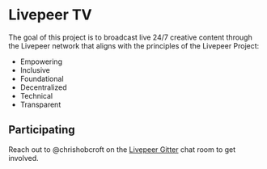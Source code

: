 # Livepeer TV

The goal of this project is to broadcast live 24/7 creative content through the Livepeer network that aligns with the principles of the Livepeer Project:

* Empowering
* Inclusive
* Foundational
* Decentralized
* Technical
* Transparent

## Participating

Reach out to @chrishobcroft on the [Livepeer Gitter](https://gitter.im/livepeer/Lobby) chat room to get involved.


